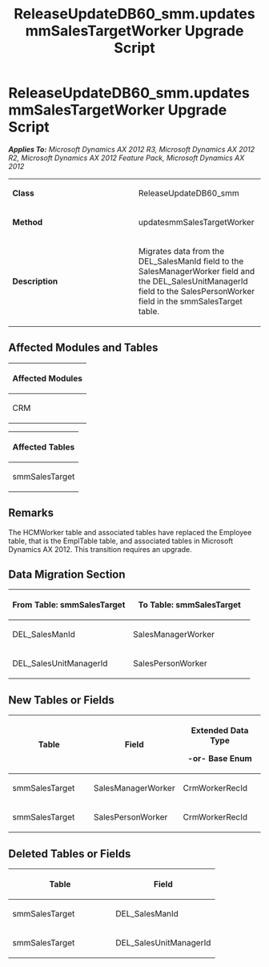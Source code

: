 ﻿---
title: ReleaseUpdateDB60_smm.updatesmmSalesTargetWorker Upgrade Script
TOCTitle: ReleaseUpdateDB60_smm.updatesmmSalesTargetWorker Upgrade Script
ms:assetid: 4c0ae940-7310-540f-5021-4e31502abdaf
ms:mtpsurl: https://msdn.microsoft.com/en-us/library/JJ685401(v=AX.60)
ms:contentKeyID: 49708082
ms.date: 05/18/2015
mtps_version: v=AX.60
---

# ReleaseUpdateDB60\_smm.updatesmmSalesTargetWorker Upgrade Script 


_**Applies To:** Microsoft Dynamics AX 2012 R3, Microsoft Dynamics AX 2012 R2, Microsoft Dynamics AX 2012 Feature Pack, Microsoft Dynamics AX 2012_

<table>
<colgroup>
<col style="width: 50%" />
<col style="width: 50%" />
</colgroup>
<tbody>
<tr class="odd">
<td><p><strong>Class</strong></p></td>
<td><p>ReleaseUpdateDB60_smm</p></td>
</tr>
<tr class="even">
<td><p><strong>Method</strong></p></td>
<td><p>updatesmmSalesTargetWorker</p></td>
</tr>
<tr class="odd">
<td><p><strong>Description</strong></p></td>
<td><p>Migrates data from the DEL_SalesManId field to the SalesManagerWorker field and the DEL_SalesUnitManagerId field to the SalesPersonWorker field in the smmSalesTarget table.</p></td>
</tr>
</tbody>
</table>


## Affected Modules and Tables

<table>
<colgroup>
<col style="width: 100%" />
</colgroup>
<thead>
<tr class="header">
<th><p>Affected Modules</p></th>
</tr>
</thead>
<tbody>
<tr class="odd">
<td><p>CRM</p></td>
</tr>
</tbody>
</table>


<table>
<colgroup>
<col style="width: 100%" />
</colgroup>
<thead>
<tr class="header">
<th><p>Affected Tables</p></th>
</tr>
</thead>
<tbody>
<tr class="odd">
<td><p>smmSalesTarget</p></td>
</tr>
</tbody>
</table>


## Remarks

The HCMWorker table and associated tables have replaced the Employee table, that is the EmplTable table, and associated tables in Microsoft Dynamics AX 2012. This transition requires an upgrade.

## Data Migration Section

<table>
<colgroup>
<col style="width: 50%" />
<col style="width: 50%" />
</colgroup>
<thead>
<tr class="header">
<th><p>From Table: smmSalesTarget</p></th>
<th><p>To Table: smmSalesTarget</p></th>
</tr>
</thead>
<tbody>
<tr class="odd">
<td><p>DEL_SalesManId</p></td>
<td><p>SalesManagerWorker</p></td>
</tr>
<tr class="even">
<td><p>DEL_SalesUnitManagerId</p></td>
<td><p>SalesPersonWorker</p></td>
</tr>
</tbody>
</table>


## New Tables or Fields

<table>
<colgroup>
<col style="width: 33%" />
<col style="width: 33%" />
<col style="width: 33%" />
</colgroup>
<thead>
<tr class="header">
<th><p>Table</p></th>
<th><p>Field</p></th>
<th><p>Extended Data Type</p>
<p>-or- Base Enum</p></th>
</tr>
</thead>
<tbody>
<tr class="odd">
<td><p>smmSalesTarget</p></td>
<td><p>SalesManagerWorker</p></td>
<td><p>CrmWorkerRecId</p></td>
</tr>
<tr class="even">
<td><p>smmSalesTarget</p></td>
<td><p>SalesPersonWorker</p></td>
<td><p>CrmWorkerRecId</p></td>
</tr>
</tbody>
</table>


## Deleted Tables or Fields

<table>
<colgroup>
<col style="width: 50%" />
<col style="width: 50%" />
</colgroup>
<thead>
<tr class="header">
<th><p>Table</p></th>
<th><p>Field</p></th>
</tr>
</thead>
<tbody>
<tr class="odd">
<td><p>smmSalesTarget</p></td>
<td><p>DEL_SalesManId</p></td>
</tr>
<tr class="even">
<td><p>smmSalesTarget</p></td>
<td><p>DEL_SalesUnitManagerId</p></td>
</tr>
</tbody>
</table>

  


